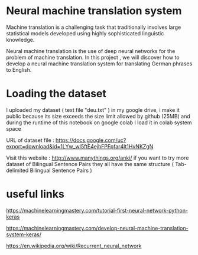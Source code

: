 
# Neural machine translation system
 Machine translation is a challenging task that traditionally involves large statistical models developed using highly sophisticated linguistic knowledge.

 Neural machine translation is the use of deep neural networks for the problem of machine translation.
In this project , we  will discover how to develop a neural machine translation system for translating German phrases to English.

# Loading  the dataset
  I  uploaded  my dataset ( text file "deu.txt" ) in my google drive, i make it public  because its size exceeds the size limit allowed by github (25MB)
and during the runtime of  this notebook on google colab I load it in  colab system space

URL of dataset file :
https://docs.google.com/uc?export=download&id=1LYw_wl5ftE4ejhFPFpfar4lt1HvNKZgN

Visit this website : http://www.manythings.org/anki/ if you want to try more dataset of  Bilingual Sentence Pairs
they all have the same structure ( Tab-delimited Bilingual Sentence Pairs )

# useful links

https://machinelearningmastery.com/tutorial-first-neural-network-python-keras

https://machinelearningmastery.com/develop-neural-machine-translation-system-keras/

https://en.wikipedia.org/wiki/Recurrent_neural_network


